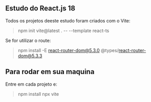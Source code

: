 ## Estudo do React.js 18

Todos os projetos deeste estudo foram criados com o Vite:

> npm init vite@latest . -- --template react-ts

Se for utilizar o route:

> npm install -E react-router-dom@5.3.0 @types/react-router-dom@5.3.3

## Para rodar em sua maquina

Entre em cada projeto e:

> npm install
> npx vite
